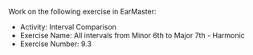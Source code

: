 Work on the following exercise in EarMaster:
- Activity: Interval Comparison
- Exercise Name: All intervals from Minor 6th to Major 7th - Harmonic
- Exercise Number: 9.3
